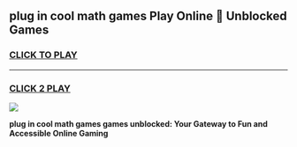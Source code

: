 
## plug in cool math games Play Online 👋 Unblocked Games
<h3>
<a href="https://news.freeplayer.one?title=plug_in_cool_math_games&ref=17CMG">CLICK TO PLAY</a></h3>
<hr>

<h3>
<a href="https://news.freeplayer.one?title=plug_in_cool_math_games&ref=17CMG">CLICK 2 PLAY</a>
  
</h3>

<a href="https://news.freeplayer.one?title=plug_in_cool_math_games&ref=17CMG/"><img src="https://clearcache.store/games.png"></a>


**plug in cool math games games unblocked: Your Gateway to Fun and Accessible Online Gaming**
